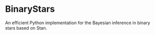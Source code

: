 # BinaryStars
An efficient Python implementation for the Bayesian inference in binary stars based on Stan.
